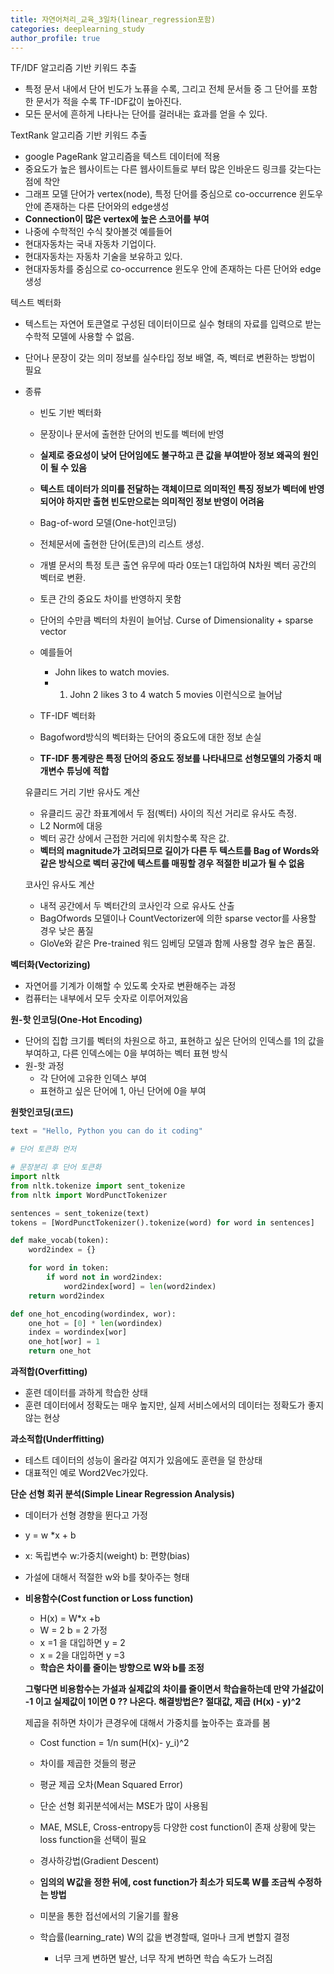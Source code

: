 ```yaml
---
title: 자연어처리_교육_3일차(linear_regression포함)
categories: deeplearning_study
author_profile: true
---
```



TF/IDF 알고리즘 기반 키워드 추출
 - 특정 문서 내에서 단어 빈도가 노퓨을 수록, 그리고 전체 문서들 중 그 단어를 포함한 문서가 적을 수록 TF-IDF값이 높아진다.
 - 모든 문서에 흔하게 나타나는 단어를 걸러내는 효과를 얻을 수 있다.


TextRank 알고리즘 기반 키워드 추출
 - google PageRank 알고리즘을 텍스트 데이터에 적용
 - 중요도가 높은 웹사이트는 다른 웹사이트들로 부터 많은 인바운드 링크를 갖는다는 점에 착안
 - 그래프 모델 단어가 vertex(node), 특정 단어를 중심으로 co-occurrence 윈도우 안에 존재하는 다른 단어와의 edge생성
 - **Connection이 많은 vertex에 높은 스코어를 부여**
 - 나중에 수학적인 수식 찾아볼것
 예를들어 
  - 현대자동차는 국내 자동차 기업이다.
  - 현대자동차는 자동차 기술을 보유하고 있다.
  - 현대자동차를 중심으로 co-occurrence 윈도우 안에 존재하는 다른 단어와 edge생성


텍스트 벡터화
 - 텍스트는 자연어 토큰열로 구성된 데이터이므로 실수 형태의 자료를 입력으로 받는 수학적 모델에 사용할 수 없음.
 - 단어나 문장이 갖는 의미 정보를 실수타입 정보 배열, 즉, 벡터로 변환하는 방법이 필요

 - 종류
   - 빈도 기반 벡터화
    - 문장이나 문서에 출현한 단어의 빈도를 벡터에 반영
    - **실제로 중요성이 낮어 단어임에도 불구하고 큰 값을 부여받아 정보 왜곡의 원인이 될 수 있음**
    - **텍스트 데이터가 의미를 전달하는 객체이므로 의미적인 특징 정보가 벡터에 반영되어야 하지만 출현 빈도만으로는 의미적인 정보 반영이 어려움**

   - Bag-of-word 모델(One-hot인코딩)
    - 전체문서에 출현한 단어(토큰)의 리스트 생성.
    - 개별 문서의 특정 토큰 출연 유무에 따라 0또는1 대입하여 N차원 벡터 공간의 벡터로 변환.
    - 토큰 간의 중요도 차이를 반영하지 못함
    - 단어의 수만큼 벡터의 차원이 늘어남. Curse of Dimensionality + sparse vector
    - 예를들어
      - John likes to watch movies.
      - 1. John 2 likes 3 to 4 watch 5 movies 이런식으로 늘어남
   - TF-IDF 벡터화
    - Bagofword방식의 벡터화는 단어의 중요도에 대한 정보 손실
    - **TF-IDF 통계량은 특정 단어의 중요도 정보를 나타내므로 선형모델의 가중치 매개변수 튜닝에 적합**



    유클리드 거리 기반 유사도 계산
     - 유클리드 공간 좌표계에서 두 점(벡터) 사이의 직선 거리로 유사도 측정.
     - L2 Norm에 대응
     - 벡터 공간 상에서 근접한 거리에 위치할수록 작은 값.
     - **벡터의 magnitude가 고려되므로 길이가 다른 두 텍스트를 Bag of Words와 같은 방식으로 벡터 공간에 텍스트를 매핑할 경우 적절한 비교가 될 수 없음**


     코사인 유사도 계산
      - 내적 공간에서 두 벡터간의 코사인각 으로 유사도 산출
      - BagOfwords 모델이나 CountVectorizer에 의한 sparse vector를 사용할 경우 낮은 품질
      - GloVe와 같은 Pre-trained 워드 임베딩 모델과 함께 사용할 경우 높은 품질.

**벡터화(Vectorizing)**
  - 자연어를 기계가 이해할 수 있도록 숫자로 변환해주는 과정
  - 컴퓨터는 내부에서 모두 숫자로 이루어져있음

**원-핫 인코딩(One-Hot Encoding)**
  - 단어의 집합 크기를 벡터의 차원으로 하고, 표현하고 싶은 단어의 인덱스를 1의 값을 부여하고, 다른 인덱스에는 0을 부여하는 벡터 표현 방식
  - 원-핫 과정
    - 각 단어에 고유한 인덱스 부여 
    - 표현하고 싶은 단어에 1, 아닌 단어에 0을 부여


**원핫인코딩(코드)**
```python
text = "Hello, Python you can do it coding"

# 단어 토큰화 먼저 

# 문장분리 후 단어 토큰화 
import nltk
from nltk.tokenize import sent_tokenize
from nltk import WordPunctTokenizer

sentences = sent_tokenize(text)
tokens = [WordPunctTokenizer().tokenize(word) for word in sentences]

def make_vocab(token):
    word2index = {}

    for word in token:
        if word not in word2index:
            word2index[word] = len(word2index)
    return word2index

def one_hot_encoding(wordindex, wor):
    one_hot = [0] * len(wordindex)
    index = wordindex[wor]
    one_hot[wor] = 1
    return one_hot
```

**과적합(Overfitting)**
 - 훈련 데이터를 과하게 학습한 상태
 - 훈련 데이터에서 정확도는 매우 높지만, 실제 서비스에서의 데이터는 정확도가 좋지 않는 현상

**과소적합(Underffitting)**
 - 테스트 데이터의 성능이 올라갈 여지가 있음에도 훈련을 덜 한상태
 - 대표적인 예로 Word2Vec가있다.


 **단순 선형 회귀 분석(Simple Linear Regression Analysis)**
  - 데이터가 선형 경향을 뛴다고 가정
  - y = w *x + b 
  - x: 독립변수 w:가중치(weight) b: 편향(bias)
  - 가설에 대해서 적절한 w와 b를 찾아주는 형태 
 
  - **비용함수(Cost function or Loss function)**
    - H(x) = W*x +b
    - W = 2 b = 2 가정 
    - x =1 을 대입하면 y = 2
    - x = 2을 대입하면 y =3
    - **학습은 차이를 줄이는 방향으로  W와 b를 조정**

    **그렇다면 비용함수는 가설과 실제값의 차이를 줄이면서 학습을하는데 만약 가설값이 -1 이고 실제값이 1이면 0 ?? 나온다. 해결방법은?
    절대값, 제곱 (H(x) - y)^2**

    제곱을 취하면 차이가 큰경우에 대해서 가중치를 높아주는 효과를 봄 

    - Cost function = 1/n sum(H(x)- y_i)^2

    - 차이를 제곱한 것들의 평균
    - 평균 제곱 오차(Mean Squared Error)
    - 단순 선형 회귀분석에서는 MSE가 많이 사용됨
    - MAE, MSLE, Cross-entropy등 다양한 cost function이 존재 상황에 맞는 loss function을 선택이 필요 


    - 경사하강법(Gradient Descent)
     - **임의의 W값을 정한 뒤에, cost function가 최소가 되도록 W를 조금씩 수정하는 방법**
     - 미분을 통한 접선에서의 기울기를 활용
     - 학습률(learning_rate) W의 값을 변경할때, 얼마나 크게 변할지 결정 
       - 너무 크게 변하면 발산, 너무 작게 변하면 학습 속도가 느려짐
